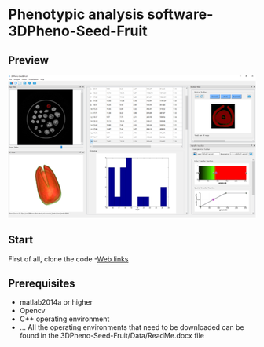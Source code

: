 # Phenotypic analysis software-3DPheno-Seed-Fruit 
## Preview
![image](https://github.com/WeizhenLiuBioinform/3DPheno-Seed-Fruit/blob/master/images/previewImage.png)

## Start
First of all, clone the code
-[Web links](https://github.com/WeizhenLiuBioinform/3DPheno-Seed-Fruit.git)

## Prerequisites
  - matlab2014a or higher
  - Opencv
  - C++ operating environment
  - ...
All the operating environments that need to be downloaded can be found in the 3DPheno-Seed-Fruit/Data/ReadMe.docx file




